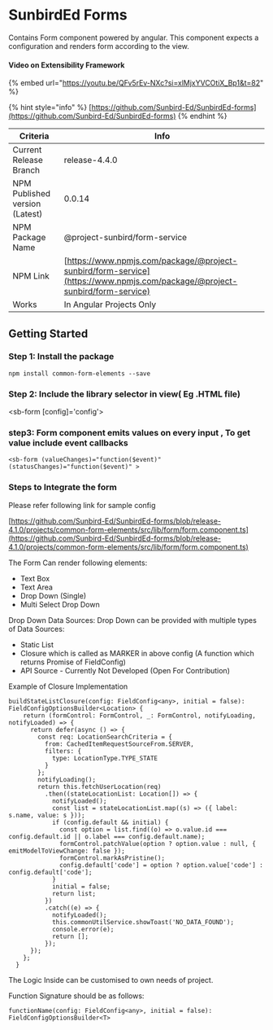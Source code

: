# SunbirdEd Forms

Contains Form component powered by angular. This component expects a configuration and renders form according to the view.

#### Video on Extensibility Framework

{% embed url="https://youtu.be/QFv5rEv-NXc?si=xlMjxYVCOtiX_Bp1&t=82" %}

{% hint style="info" %}
[https://github.com/Sunbird-Ed/SunbirdEd-forms](https://github.com/Sunbird-Ed/SunbirdEd-forms)
{% endhint %}

| Criteria                       | Info                                                                                                                       |
| ------------------------------ | -------------------------------------------------------------------------------------------------------------------------- |
| Current Release Branch         | release-4.4.0                                                                                                              |
| NPM Published version (Latest) | 0.0.14                                                                                                                     |
| NPM Package Name               | @project-sunbird/form-service                                                                                              |
| NPM Link                       | [https://www.npmjs.com/package/@project-sunbird/form-service](https://www.npmjs.com/package/@project-sunbird/form-service) |
| Works                          | In Angular Projects Only                                                                                                   |

## Getting Started

### Step 1: Install the package

```
npm install common-form-elements --save
```

### Step 2: Include the library selector in view( Eg .HTML file)

\<sb-form \[config]='config'>

### step3: Form component emits values on every input , To get value include event callbacks

```
<sb-form (valueChanges)="function($event)" (statusChanges)="function($event)" >
```

### Steps to Integrate the form

Please refer following link for sample config

[https://github.com/Sunbird-Ed/SunbirdEd-forms/blob/release-4.1.0/projects/common-form-elements/src/lib/form/form.component.ts](https://github.com/Sunbird-Ed/SunbirdEd-forms/blob/release-4.1.0/projects/common-form-elements/src/lib/form/form.component.ts)

The Form Can render following elements:

* Text Box
* Text Area
* Drop Down (Single)
* Multi Select Drop Down

Drop Down Data Sources: Drop Down can be provided with multiple types of Data Sources:

* Static List
* Closure which is called as MARKER in above config (A function which returns Promise of FieldConfig)
* API Source - Currently Not Developed (Open For Contribution)

Example of Closure Implementation

```
buildStateListClosure(config: FieldConfig<any>, initial = false): FieldConfigOptionsBuilder<Location> {
    return (formControl: FormControl, _: FormControl, notifyLoading, notifyLoaded) => {
      return defer(async () => {
        const req: LocationSearchCriteria = {
          from: CachedItemRequestSourceFrom.SERVER,
          filters: {
            type: LocationType.TYPE_STATE
          }
        };
        notifyLoading();
        return this.fetchUserLocation(req)
          .then((stateLocationList: Location[]) => {
            notifyLoaded();
            const list = stateLocationList.map((s) => ({ label: s.name, value: s }));
            if (config.default && initial) {
              const option = list.find((o) => o.value.id === config.default.id || o.label === config.default.name);
              formControl.patchValue(option ? option.value : null, { emitModelToViewChange: false });
              formControl.markAsPristine();
              config.default['code'] = option ? option.value['code'] : config.default['code'];
            }
            initial = false;
            return list;
          })
          .catch((e) => {
            notifyLoaded();
            this.commonUtilService.showToast('NO_DATA_FOUND');
            console.error(e);
            return [];
          });
      });
    };
  }
```

The Logic Inside can be customised to own needs of project.

Function Signature should be as follows:

```
functionName(config: FieldConfig<any>, initial = false): FieldConfigOptionsBuilder<T>
```
